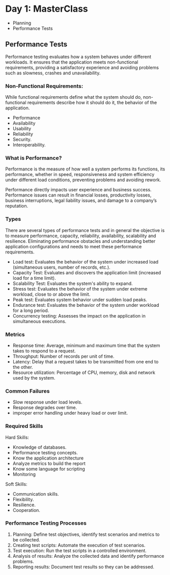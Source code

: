# Day 1: MasterClass

- Planning
- Performance Tests

## Performance Tests

Performance testing evaluates how a system behaves under different workloads. It ensures that the application meets non-functional requirements, providing a satisfactory experience and avoiding problems such as slowness, crashes and unavailability.

### Non-Functional Requirements:

While functional requirements define what the system should do, non-functional requirements describe how it should do it, the behavior of the application.

- Performance
- Availability
- Usability
- Reliability
- Security.
- Interoperability.

### What is Performance?

Performance is the measure of how well a system performs its functions, its performance, whether in speed, responsiveness and system efficiency under different load conditions, preventing problems and avoiding rework.

Performance directly impacts user experience and business success. Performance issues can result in financial losses, productivity losses, business interruptions, legal liability issues, and damage to a company’s reputation.

### Types

There are several types of performance tests and in general the objective is to measure performance, capacity, reliability, availability, scalability and resilience. Eliminating performance obstacles and understanding better application configurations and needs to meet these performance requirements.

- Load test: Evaluates the behavior of the system under increased load (simultaneous users, number of records, etc.).
- Capacity Test: Evaluates and discovers the application limit (increased load for a time limit).
- Scalability Test: Evaluates the system's ability to expand.
- Stress test: Evaluates the behavior of the system under extreme workload, close to or above the limit.
- Peak test: Evaluates system behavior under sudden load peaks.
- Endurance test: Evaluates the behavior of the system under workload for a long period.
- Concurrency testing: Assesses the impact on the application in simultaneous executions.

### Metrics

- Response time: Average, minimum and maximum time that the system takes to respond to a request.
- Throughput: Number of records per unit of time.
- Latency: Delay that a request takes to be transmitted from one end to the other.
- Resource utilization: Percentage of CPU, memory, disk and network used by the system.

### Common Failures

- Slow response under load levels.
- Response degrades over time.
- improper error handling under heavy load or over limit.

### Required Skills

Hard Skills:

- Knowledge of databases.
- Performance testing concepts.
- Know the application architecture
- Analyze metrics to build the report
- Know some language for scripting
- Monitoring

Soft Skills:

- Communication skills.
- Flexibility.
- Resilience.
- Cooperation.

### Performance Testing Processes

1. Planning: Define test objectives, identify test scenarios and metrics to be collected.
2. Creating test scripts: Automate the execution of test scenarios.
3. Test execution: Run the test scripts in a controlled environment.
4. Analysis of results: Analyze the collected data and identify performance problems.
5. Reporting results: Document test results so they can be addressed.
